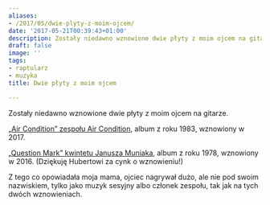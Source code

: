 ```yaml
---
aliases:
- /2017/05/dwie-plyty-z-moim-ojcem/
date: '2017-05-21T00:39:43+01:00'
description: Zostały niedawno wznowione dwie płyty z moim ojcem na gitarze.
draft: false
image: ''
tags:
- raptularz
- muzyka
title: Dwie płyty z moim ojcem

---
```


Zostały niedawno wznowione dwie płyty z moim ojcem na gitarze.

[„Air Condition” zespołu Air Condition][aircondition], album z roku 1983, wznowiony w 2017.

[„Question Mark” kwintetu Janusza Muniaka][questionmark], album z roku 1978,
wznowiony w 2016. (Dziękuję Hubertowi za cynk o wznowieniu!)

Z tego co opowiadała moja mama, ojciec nagrywał dużo, ale nie pod swoim
nazwiskiem, tylko jako muzyk sesyjny albo członek zespołu, tak jak na tych dwóch
wznowieniach.

[aircondition]: http://sklep.polskieradio.pl/Product.aspx?ProductID=17375
[questionmark]: http://www.dvdmax.pl/janusz-muniak-quintet-question-mark-polish-jazz-cd,art567469
